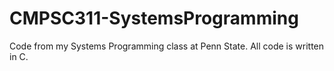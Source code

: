 # CMPSC311-SystemsProgramming

Code from my Systems Programming class at Penn State. All code is written in C.
